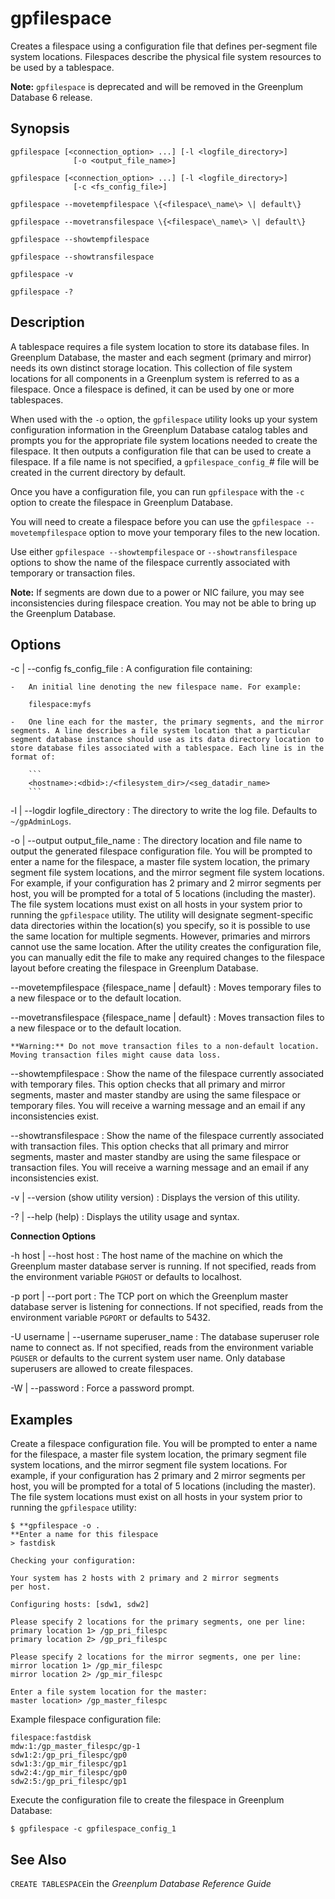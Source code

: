 # gpfilespace 

Creates a filespace using a configuration file that defines per-segment file system locations. Filespaces describe the physical file system resources to be used by a tablespace.

**Note:** `gpfilespace` is deprecated and will be removed in the Greenplum Database 6 release.

## Synopsis 

```
gpfilespace [<connection_option> ...] [-l <logfile_directory>] 
              [-o <output_file_name>]

gpfilespace [<connection_option> ...] [-l <logfile_directory>] 
              [-c <fs_config_file>]

gpfilespace --movetempfilespace \{<filespace\_name\> \| default\}

gpfilespace --movetransfilespace \{<filespace\_name\> \| default\}

gpfilespace --showtempfilespace 

gpfilespace --showtransfilespace 

gpfilespace -v 

gpfilespace -?
```

## Description 

A tablespace requires a file system location to store its database files. In Greenplum Database, the master and each segment \(primary and mirror\) needs its own distinct storage location. This collection of file system locations for all components in a Greenplum system is referred to as a filespace. Once a filespace is defined, it can be used by one or more tablespaces.

When used with the `-o` option, the `gpfilespace` utility looks up your system configuration information in the Greenplum Database catalog tables and prompts you for the appropriate file system locations needed to create the filespace. It then outputs a configuration file that can be used to create a filespace. If a file name is not specified, a `gpfilespace_config_`\# file will be created in the current directory by default.

Once you have a configuration file, you can run `gpfilespace` with the `-c` option to create the filespace in Greenplum Database.

You will need to create a filespace before you can use the `gpfilespace --movetempfilespace` option to move your temporary files to the new location.

Use either `gpfilespace --showtempfilespace` or `--showtransfilespace` options to show the name of the filespace currently associated with temporary or transaction files.

**Note:** If segments are down due to a power or NIC failure, you may see inconsistencies during filespace creation. You may not be able to bring up the Greenplum Database.

## Options 

-c \| --config fs\_config\_file
:   A configuration file containing:

    -   An initial line denoting the new filespace name. For example:

        filespace:myfs

    -   One line each for the master, the primary segments, and the mirror segments. A line describes a file system location that a particular segment database instance should use as its data directory location to store database files associated with a tablespace. Each line is in the format of:

        ```
        <hostname>:<dbid>:/<filesystem_dir>/<seg_datadir_name>
        ```


-l \| --logdir logfile\_directory
:   The directory to write the log file. Defaults to `~/gpAdminLogs`.

-o \| --output output\_file\_name
:   The directory location and file name to output the generated filespace configuration file. You will be prompted to enter a name for the filespace, a master file system location, the primary segment file system locations, and the mirror segment file system locations. For example, if your configuration has 2 primary and 2 mirror segments per host, you will be prompted for a total of 5 locations \(including the master\). The file system locations must exist on all hosts in your system prior to running the `gpfilespace` utility. The utility will designate segment-specific data directories within the location\(s\) you specify, so it is possible to use the same location for multiple segments. However, primaries and mirrors cannot use the same location. After the utility creates the configuration file, you can manually edit the file to make any required changes to the filespace layout before creating the filespace in Greenplum Database.

--movetempfilespace \{filespace\_name \| default\}
:   Moves temporary files to a new filespace or to the default location.

--movetransfilespace \{filespace\_name \| default\}
:   Moves transaction files to a new filespace or to the default location.

    **Warning:** Do not move transaction files to a non-default location. Moving transaction files might cause data loss.

--showtempfilespace
:   Show the name of the filespace currently associated with temporary files. This option checks that all primary and mirror segments, master and master standby are using the same filespace or temporary files. You will receive a warning message and an email if any inconsistencies exist.

--showtransfilespace
:   Show the name of the filespace currently associated with transaction files. This option checks that all primary and mirror segments, master and master standby are using the same filespace or transaction files. You will receive a warning message and an email if any inconsistencies exist.

-v \| --version \(show utility version\)
:   Displays the version of this utility.

-? \| --help \(help\)
:   Displays the utility usage and syntax.

**Connection Options**

-h host \| --host host
:   The host name of the machine on which the Greenplum master database server is running. If not specified, reads from the environment variable `PGHOST` or defaults to localhost.

-p port \| --port port
:   The TCP port on which the Greenplum master database server is listening for connections. If not specified, reads from the environment variable `PGPORT` or defaults to 5432.

-U username \| --username superuser\_name
:   The database superuser role name to connect as. If not specified, reads from the environment variable `PGUSER` or defaults to the current system user name. Only database superusers are allowed to create filespaces.

-W \| --password
:   Force a password prompt.

## Examples 

Create a filespace configuration file. You will be prompted to enter a name for the filespace, a master file system location, the primary segment file system locations, and the mirror segment file system locations. For example, if your configuration has 2 primary and 2 mirror segments per host, you will be prompted for a total of 5 locations \(including the master\). The file system locations must exist on all hosts in your system prior to running the `gpfilespace` utility:

```
$ **gpfilespace -o .
**Enter a name for this filespace
> fastdisk

Checking your configuration:

Your system has 2 hosts with 2 primary and 2 mirror segments 
per host.

Configuring hosts: [sdw1, sdw2]

Please specify 2 locations for the primary segments, one per line:
primary location 1> /gp_pri_filespc
primary location 2> /gp_pri_filespc

Please specify 2 locations for the mirror segments, one per line:
mirror location 1> /gp_mir_filespc
mirror location 2> /gp_mir_filespc

Enter a file system location for the master:
master location> /gp_master_filespc
```

Example filespace configuration file:

```
filespace:fastdisk
mdw:1:/gp_master_filespc/gp-1
sdw1:2:/gp_pri_filespc/gp0
sdw1:3:/gp_mir_filespc/gp1
sdw2:4:/gp_mir_filespc/gp0
sdw2:5:/gp_pri_filespc/gp1
```

Execute the configuration file to create the filespace in Greenplum Database:

```
$ gpfilespace -c gpfilespace_config_1
```

## See Also 

`CREATE TABLESPACE`in the *Greenplum Database Reference Guide*

